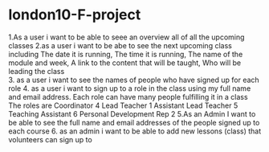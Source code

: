 # london10-F-project
1.As a user i want to be able to seee an overview all of all the upcoming classes
2.as a user i want to be abe to see the next upcoming class including The date it is running, The time it is running, The name of the module and week, A link to the content that will be taught, Who will be leading the class    
3. as a user i want to see the names of people who have signed up for each role
4. as a user i want to sign up to a role in the class using my full name and email address.
  Each role can have many people fulfilling it in a class
  The roles are
  Coordinator 4
  Lead Teacher 1
  Assistant Lead Teacher 5
  Teaching Assistant 6
  Personal Development Rep 2
5.As an Admin I want to be able to see the full name and email addresses of the people signed up to each course
6. as an admin i want to be able to add new lessons (class)  that volunteers can sign up to

